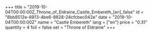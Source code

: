 +++
title = "2019-10-04T00:00:00Z_Throne_of_Eldraine_Castle_Embereth_[en]_false"
id = "8bb8512e-6913-4be6-8828-24cfcbec042e"
date = "2019-10-04T00:00:00Z"
name = "Castle Embereth"
lang = ["en"]
price = "0.31"
quantity = 4
foil = false
set = "Throne of Eldraine"
+++
